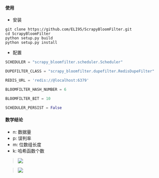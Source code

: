 #### 使用
- 安装
```
git clone https://github.com/ELI95/ScrapyBloomFilter.git
cd ScrapyBloomFilter
python setup.py build
python setup.py install
```

- 配置
```python
SCHEDULER = "scrapy_bloomfilter.scheduler.Scheduler"

DUPEFILTER_CLASS = "scrapy_bloomfilter.dupefilter.RedisDupeFilter"

REDIS_URL = 'redis://@localhost:6379'

BLOOMFILTER_HASH_NUMBER = 6

BLOOMFILTER_BIT = 10

SCHEDULER_PERSIST = False
```


#### 数学结论
- n: 数据量
- p: 误判率
- m: 位数组长度
- k: 哈希函数个数

> ![](http://latex.codecogs.com/png.latex?m=-\frac{nln^p}{(ln^2)^2})

> ![](http://latex.codecogs.com/png.latex?k=\frac{m}{n}ln^2)
